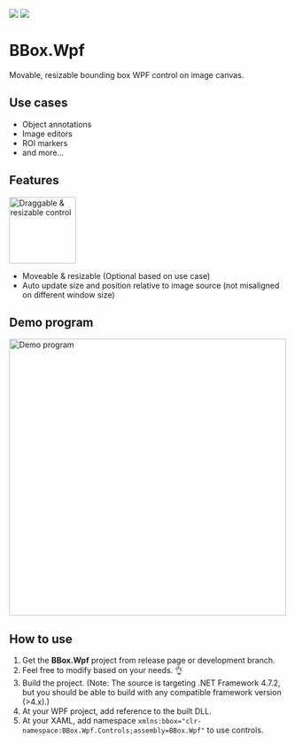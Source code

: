 <img src="https://img.shields.io/badge/.NET%20Framework-4.x-%23989898"/> <img src="https://img.shields.io/badge/nuget-no%20ETA-red"/>
# BBox.Wpf
Movable, resizable bounding box WPF control on image canvas.

## Use cases
- Object annotations
- Image editors
- ROI markers
- and more...

## Features
<img width="120" alt="Draggable & resizable control" src="https://user-images.githubusercontent.com/5046671/197372136-e2bac9f8-e230-4557-8124-500990dd1634.png">

- Moveable & resizable (Optional based on use case)
- Auto update size and position relative to image source (not misaligned on different window size)

## Demo program
<img width="500" alt="Demo program" src="https://user-images.githubusercontent.com/5046671/197372065-bc01c4a5-7cd2-43aa-a632-3b71c8307ba3.png">

## How to use

1. Get the **BBox.Wpf** project from release page or development branch.
2. Feel free to modify based on your needs. 👌
3. Build the project. (Note: The source is targeting .NET Framework 4.7.2, but you should be able to build with any compatible framework version (>4.x).)
4. At your WPF project, add reference to the built DLL.
5. At your XAML, add namespace ```xmlns:bbox="clr-namespace:BBox.Wpf.Controls;assembly=BBox.Wpf"``` to use controls.
